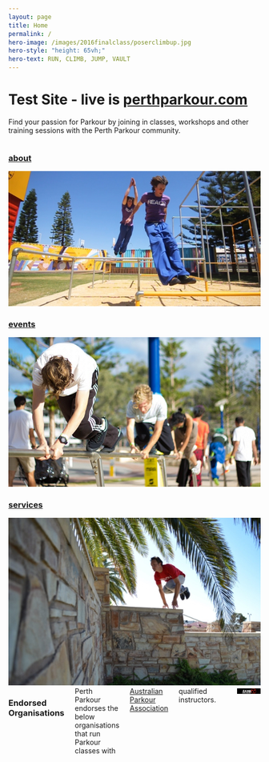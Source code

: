 ```yaml
---
layout: page
title: Home
permalink: /
hero-image: /images/2016finalclass/poserclimbup.jpg
hero-style: "height: 65vh;"
hero-text: RUN, CLIMB, JUMP, VAULT
---
```


# Test Site - live is [perthparkour.com](http://www.perthparkour.com/home)

Find your passion for Parkour by joining in classes, workshops and other training sessions with the Perth Parkour community.

<div class="row">
<div class="columns large-4 small-12">
<a href="/about"><h3>about</h3>
<img src="/images/parkour/grant_pre.jpg" class="thumbnail" title="Learn about Parkour and the Perth Parkour Community">
</a></div>
<div class="columns large-4 small-12">
<a href="/events"><h3>events</h3>
<img src="/images/parkour/rail_quad.jpg" class="thumbnail" title="Find the next Perth Parkour class or workshop on our calendar">
</a></div>
<div class="columns large-4 small-12">
<a href="/services"><h3>services</h3>
<img src="/images/parkour/ian_catpass.jpg" class="thumbnail" title="Find out what we offer in terms of classes and training">
</a></div>
</div>
<div class="row"><div class="columns text-center">
<h3>Endorsed Organisations</h3>
Perth Parkour endorses the below organisations that run Parkour classes with <a href="http://parkour.asn.au/">Australian Parkour Association</a> qualified instructors.<hr>
<a href="http://www.ninjaacademy.com.au/" target="_blank"><img title="Ninja Academy" src="/images/parkour/ninjaacademy.jpg" class="thumbnail" title="Ninja Academy"></a></div>
</div>
